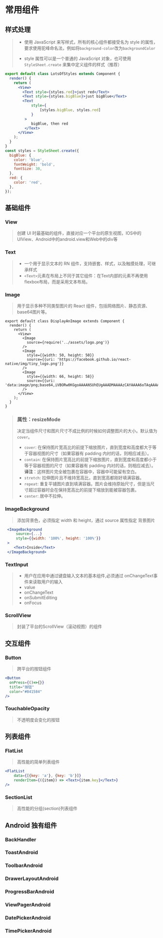 # 常用组件

## 样式处理

> - 使用 JavaScript 来写样式，所有的核心组件都接受名为 style 的属性，要求使用驼峰命名法，例如将`background-color`改为`backgroundColor`
>
> - style 属性可以是一个普通的 JavaScript 对象，也可使用`StyleSheet.create` 来集中定义组件的样式（推荐）

```jsx
export default class LotsOfStyles extends Component {
  render() {
    return (
      <View>
        <Text style={styles.red}>just red</Text>
        <Text style={styles.bigBlue}>just bigBlue</Text>
        <Text 
            style={
                [styles.bigBlue, styles.red]
            }
         >
            bigBlue, then red
         </Text>
      </View>
    );
  }
}
const styles = StyleSheet.create({
  bigBlue: {
    color: 'blue',
    fontWeight: 'bold',
    fontSize: 30,
  },
  red: {
    color: 'red',
  },
});
```

## 基础组件

### View

> 创建 UI 时最基础的组件，直接对应一个平台的原生视图，IOS中的 UIView、Android中的android.view和Web中的div等

### Text

> - 一个用于显示文本的 RN 组件，支持嵌套、样式，以及触摸处理，可继承样式
> - `<Text>`元素在布局上不同于其它组件：在Text内部的元素不再使用flexbox布局，而是采用文本布局。

### Image

> 用于显示多种不同类型图片的 React 组件，包括网络图片、静态资源、base64图片等。

```JSx
export default class DisplayAnImage extends Component {
  render() {
    return (
      <View>
        <Image
          source={require('../assets/logo.png')}
        />
        <Image
          style={{width: 50, height: 50}}
          source={{uri: 'https://facebook.github.io/react-native/img/tiny_logo.png'}}
        />
        <Image
          style={{width: 66, height: 58}}
          source={{uri: 'data:image/png;base64,iVBORw0KGgoAAAANSUhEUgAAADMAAAAzCAYAAAA6oTAqAAAAEXRFWHRTb2Z0d2FyZQBwbmdjcnVzaEB1SfMAAABQSURBVGje7dSxCQBACARB+2/ab8BEeQNhFi6WSYzYLYudDQYGBgYGBgYGBgYGBgYGBgZmcvDqYGBgmhivGQYGBgYGBgYGBgYGBgYGBgbmQw+P/eMrC5UTVAAAAABJRU5ErkJggg=='}}
        />
      </View>
    );
  }
}

```

> ### 属性：resizeMode
>
> 决定当组件尺寸和图片尺寸不成比例的时候如何调整图片的大小。默认值为`cover`。
>
> - `cover`: 在保持图片宽高比的前提下缩放图片，直到宽度和高度都大于等于容器视图的尺寸（如果容器有 padding 内衬的话，则相应减去）。
> - `contain`: 在保持图片宽高比的前提下缩放图片，直到宽度和高度都小于等于容器视图的尺寸（如果容器有 padding 内衬的话，则相应减去）。**译注**：这样图片完全被包裹在容器中，容器中可能留有空白。
> - `stretch`: 拉伸图片且不维持宽高比，直到宽高都刚好填满容器。
> - `repeat`: 重复平铺图片直到填满容器。图片会维持原始尺寸，但是当尺寸超过容器时会在保持宽高比的前提下缩放到能被容器包裹。
> - `center`: 居中不拉伸。

### ImageBackground

> 添加背景色，必须指定 width 和 height，通过 source 属性指定 背景图片

```jsx
 <ImageBackground 
     source={...} 
     style={{width: '100%', height: '100%'}}
 >
    <Text>Inside</Text>
 </ImageBackground>
```



### TextInput

> - 用户在应用中通过键盘输入文本的基本组件,必须通过 onChangeText事件来读取用户的输入
> - value
> - onChangeText
> - onSubmitEditing
> - onFocus

### ScrollView

> 封装了平台的ScrollView（滚动视图）的组件

## 交互组件

### Button

> 跨平台的按钮组件

```jsx
<Button
  onPress={()=>{}}
  title="按钮"
  color="#841584"
/>
```

### TouchableOpacity

> 不透明度会变化的按钮



## 列表组件

### FlatList

> 高性能的简单列表组件

```jsx
<FlatList
    data={[{key: 'a'}, {key: 'b'}]}
    renderItem={({item}) => <Text>{item.key}</Text>}
/>
```

### SectionList

> 高性能的分组(section)列表组件

## Android 独有组件

### BackHandler

### ToastAndroid

### ToolbarAndroid

### DrawerLayoutAndroid

### ProgressBarAndroid

### ViewPagerAndroid

### DatePickerAndroid

### TimePickerAndroid

### 

### 